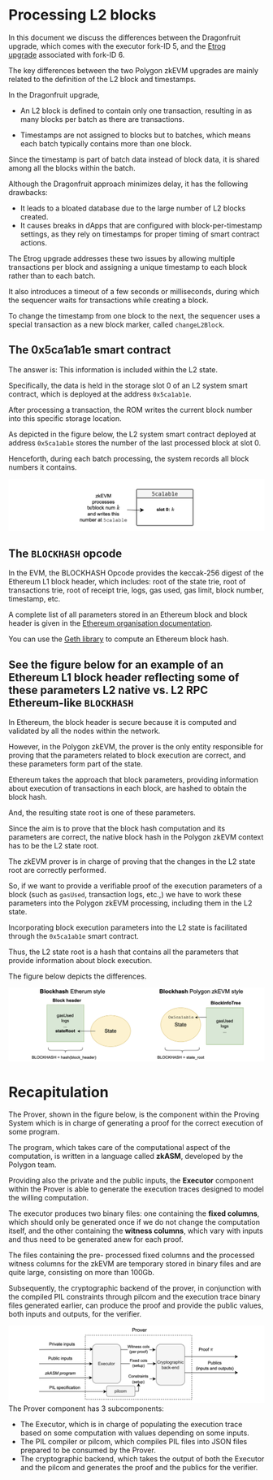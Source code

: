 Processing L2 blocks
====================

In this document we discuss the differences between the Dragonfruit upgrade, which comes with the executor fork-ID 5, and the [Etrog upgrade](https://docs.polygon.technology/zkEVM/architecture/protocol/etrog-upgrade/) associated with fork-ID 6.

The key differences between the two Polygon zkEVM upgrades are mainly related to the definition of the L2 block and timestamps.

In the Dragonfruit upgrade,

-   An L2 block is defined to contain only one transaction, resulting in as many blocks per batch as there are transactions.

-   Timestamps are not assigned to blocks but to batches, which means each batch typically contains more than one block.

Since the timestamp is part of batch data instead of block data, it is shared among all the blocks within the batch.

Although the Dragonfruit approach minimizes delay, it has the following drawbacks:

-   It leads to a bloated database due to the large number of L2 blocks created.
-   It causes breaks in dApps that are configured with block-per-timestamp settings, as they rely on timestamps for proper timing of smart contract actions.

The Etrog upgrade addresses these two issues by allowing multiple transactions per block and assigning a unique timestamp to each block rather than to each batch.

It also introduces a timeout of a few seconds or milliseconds, during which the sequencer waits for transactions while creating a block.

To change the timestamp from one block to the next, the sequencer uses a special transaction as a new block marker, called `changeL2Block`.


## The 0x5ca1ab1e smart contract

The answer is: This information is included within the L2 state.

Specifically, the data is held in the storage slot 0 of an L2 system smart contract, which is deployed at the address `0x5ca1ab1e`.

After processing a transaction, the ROM writes the current block number into this specific storage location.

As depicted in the figure below, the L2 system smart contract deployed at address `0x5ca1ab1e` stores the number of the last processed block at slot 0.

Henceforth, during each batch processing, the system records all block numbers it contains.

![alt text](image-16.png)


The `BLOCKHASH` opcode
--------------------------------------------------------------------------------------------------------------------------------------------------------------

In the EVM, the BLOCKHASH Opcode provides the keccak-256 digest of the Ethereum L1 block header, which includes: root of the state trie, root of transactions trie, root of receipt trie, logs, gas used, gas limit, block number, timestamp, etc.

A complete list of all parameters stored in an Ethereum block and block header is given in the [Ethereum organisation documentation](https://ethereum.org/en/developers/docs/blocks/#block-anatomy).

You can use the [Geth library](https://github.com/ethereum/go-ethereum/blob/407f779c8ef6fe662d723e95b2ae1c72756b97b2/core/types/block.go#L65C21-L65C21) to compute an Ethereum block hash.

See the figure below for an example of an Ethereum L1 block header reflecting some of these parameters
L2 native vs. L2 RPC Ethereum-like `BLOCKHASH`
-------------------------------------------------------------------------------------------------------------------------------------------------------------------------------------------------------------

In Ethereum, the block header is secure because it is computed and validated by all the nodes within the network.

However, in the Polygon zkEVM, the prover is the only entity responsible for proving that the parameters related to block execution are correct, and these parameters form part of the state.

Ethereum takes the approach that block parameters, providing information about execution of transactions in each block, are hashed to obtain the block hash.

And, the resulting state root is one of these parameters.

Since the aim is to prove that the block hash computation and its parameters are correct, the native block hash in the Polygon zkEVM context has to be the L2 state root.

The zkEVM prover is in charge of proving that the changes in the L2 state root are correctly performed.

So, if we want to provide a verifiable proof of the execution parameters of a block (such as `gasUsed`, transaction logs, etc.,) we have to work these parameters into the Polygon zkEVM processing, including them in the L2 state.

Incorporating block execution parameters into the L2 state is facilitated through the `0x5ca1ab1e` smart contract.

Thus, the L2 state root is a hash that contains all the parameters that provide information about block execution.

The figure below depicts the differences.


![alt text](image-17.png)


Recapitulation
==============

The Prover, shown in the figure below, is the component within the Proving System which is in charge of generating a proof for the correct execution of some program.

The program, which takes care of the computational aspect of the computation, is written in a language called **zkASM**, developed by the Polygon team.

Providing also the private and the public inputs, the **Executor** component within the Prover is able to generate the execution traces designed to model the willing computation.

The executor produces two binary files: one containing the **fixed columns**, which should only be generated once if we do not change the computation itself, and the other containing the **witness columns**, which vary with inputs and thus need to be generated anew for each proof.

The files containing the pre- processed fixed columns and the processed witness columns for the zkEVM are temporary stored in binary files and are quite large, consisting on more than 100Gb.

Subsequently, the cryptographic backend of the prover, in conjunction with the compiled PIL constraints through pilcom and the execution trace binary files generated earlier, can produce the proof and provide the public values, both inputs and outputs, for the verifier.

![alt text](image-18.png)
The Prover component has 3 subcomponents:

-   The Executor, which is in charge of populating the execution trace based on some computation with values depending on some inputs.
-   The PIL compiler or pilcom, which compiles PIL files into JSON files prepared to be consumed by the Prover.
-   The cryptographic backend, which takes the output of both the Executor and the pilcom and generates the proof and the publics for the verifier.